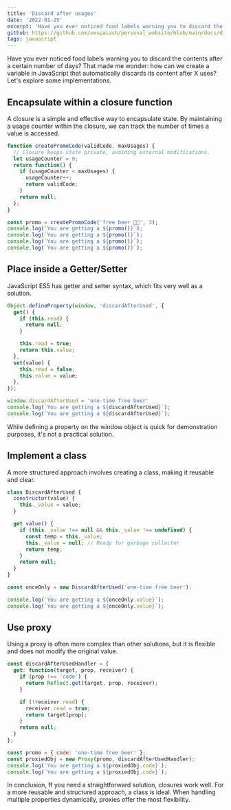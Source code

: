 ```yaml
---
title: 'Discard after usages'
date: '2022-01-25'
excerpt: 'Have you ever noticed food labels warning you to discard the contents after a certain number of days? That made me wonder: how can we create a variable in JavaScript that automatically discards its content after X uses? Lets explore some implementations.'
github: https://github.com/vespaiach/personal_website/blob/main/docs/discard-after-usages.md
tags: javascript
---
```


Have you ever noticed food labels warning you to discard the contents after a certain number of days? That made me wonder: how can we create a variable in JavaScript that automatically discards its content after X uses? Let's explore some implementations.

## Encapsulate within a closure function

A closure is a simple and effective way to encapsulate state. By maintaining a usage counter within the closure, we can track the number of times a value is accessed.

```javascript
function createPromoCode(validCode, maxUsages) {
  // Closure keeps state private, avoiding external modifications.
  let usageCounter = 0;
  return function() {
    if (usageCounter < maxUsages) { 
      usageCounter++;
      return validCode;
    }
    return null;
  };
}

const promo = createPromoCode('free beer 🍻😆', 3);
console.log(`You are getting a ${promo()}`);
console.log(`You are getting a ${promo()}`);
console.log(`You are getting a ${promo()}`);
console.log(`You are getting a ${promo()}`);
```

## Place inside a Getter/Setter

JavaScript ES5 has getter and setter syntax, which fits very well as a solution.

```javascript
Object.defineProperty(window, 'discardAfterUsed', {
  get() {
    if (this.read) {
      return null;
    }

    this.read = true;
    return this.value;
  },
  set(value) {
    this.read = false;
    this.value = value;
  },
});

window.discardAfterUsed = 'one-time free beer'
console.log(`You are getting a ${discardAfterUsed}`);
console.log(`You are getting a ${discardAfterUsed}`);
```

While defining a property on the window object is quick for demonstration purposes, it's not a practical solution.

## Implement a class

A more structured approach involves creating a class, making it reusable and clear.

```javascript
class DiscardAfterUsed {
  constructor(value) {
    this._value = value;
  }

  get value() {
    if (this._value !== null && this._value !== undefined) {
      const temp = this._value;
      this._value = null; // Ready for garbage collector
      return temp;
    }
    return null;
  }
}

const onceOnly = new DiscardAfterUsed('one-time free beer');

console.log(`You are getting a ${onceOnly.value}`);
console.log(`You are getting a ${onceOnly.value}`);
```

## Use proxy

Using a proxy is often more complex than other solutions, but it is flexible and does not modify the original value.

```javascript
const discardAfterUsedHandler = {
  get: function(target, prop, receiver) {
    if (prop !== 'code') {
      return Reflect.get(target, prop, receiver);
    }

    if (!receiver.read) {
      receiver.read = true;
      return target[prop];
    }
    return null; 
  }
};

const promo = { code: 'one-time free beer' };
const proxiedObj = new Proxy(promo, discardAfterUsedHandler);
console.log(`You are getting a ${proxiedObj.code}`);
console.log(`You are getting a ${proxiedObj.code}`);
```

In conclusion, ff you need a straightforward solution, closures work well. For a more reusable and structured approach, a class is ideal. When handling multiple properties dynamically, proxies offer the most flexibility.